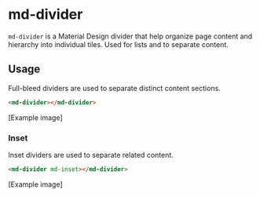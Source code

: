 # md-divider

`md-divider` is a Material Design divider that help organize page content and hierarchy into individual tiles.
Used for lists and to separate content.

## Usage

Full-bleed dividers are used to separate distinct content sections.

```html
<md-divider></md-divider>
```
[Example image]

### Inset
Inset dividers are used to separate related content.

```html
<md-divider md-inset></md-divider>
```
[Example image]